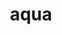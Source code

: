 ---
title: aqua
meaning: water
ch: six
pos: noun
stem: aqu
genend: ae
abbgender: f.
abbgender2: fem.
gender: feminine
declension: first
derivative: aqueous, aquatic
---